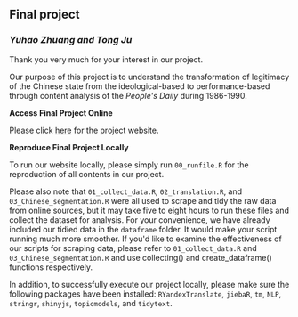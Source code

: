 ## Final project 
### *Yuhao Zhuang and Tong Ju*
Thank you very much for your interest in our project.

Our purpose of this project is to understand the transformation of legitimacy of the Chinese state from the ideological-based to performance-based through content analysis of the *People's Daily* during 1986-1990.

**Access Final Project Online**

Please click [here](https://uc-cfss.github.io/fp-jtbeyond/index.html) for the project website.


**Reproduce Final Project Locally**

To run our website locally, please simply run `00_runfile.R` for the reproduction of all contents in our project. 

Please also note that `01_collect_data.R`, `02_translation.R`, and `03_Chinese_segmentation.R` were all used to scrape and tidy the raw data from online sources, but it may take five to eight hours to run these files and collect the dataset for analysis. For your convenience, we have already included our tidied data in the `dataframe` folder. It would make your script running much more smoother. If you'd like to examine the effectiveness of our scripts for scraping data, please refer to `01_collect_data.R` and `03_Chinese_segmentation.R` and use collecting() and create_dataframe() functions respectively. 

In addition, to successfully execute our project locally, please make sure the following packages have been installed: `RYandexTranslate`, `jiebaR`, `tm`, `NLP`, `stringr`, `shinyjs`, `topicmodels`, and `tidytext`.

